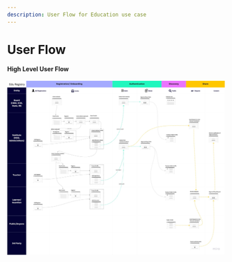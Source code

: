 ```yaml
---
description: User Flow for Education use case
---
```


# User Flow

#### High Level User Flow

![](<../../.gitbook/assets/NDEAR - User Flow for Demo.jpeg>)
